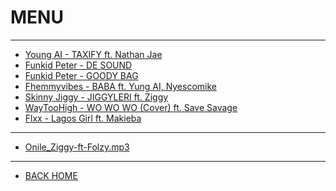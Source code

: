 # MENU
- - -

* [Young AI - TAXIFY ft. Nathan Jae](./xyz/young-ai_taxify_nathan-jae.mp3)  
* [Funkid Peter - DE SOUND](./xyz/Funkid-Peter-ft.-Dj-Dupe-x-Jawn-Tee-De-Sound.mp3)  
* [Funkid Peter - GOODY BAG](./xyz/Funkid-Peter-Goody-Bag.mp3)  
* [Fhemmyvibes - BABA ft. Yung AI, Nyescomike](./xyz/Fhemmyvibes-ft-Yung-Ai-x-Nyescomike_Baba.mp3)  
* [Skinny Jiggy - JIGGYLERI ft. Ziggy](./xyz/SkinnyJiggy_JIGGYLERI-ft-Ziggy.mp3)  
* [WayTooHigh - WO WO WO (Cover) ft. Save Savage](./xyz/WayTooHigh-WoWoWo_cover_ft-Save-Savage.mp3)  
* [Flxx - Lagos Girl ft. Makieba](./xyz/Flxx_Lagos-Girl_Feat-Makieba.mp3)  

* * *

* [Onile_Ziggy-ft-Folzy.mp3](./xyz/Onile_Ziggy-ft-Folzy.mp3)

- - -
* [BACK HOME](../README.md)
